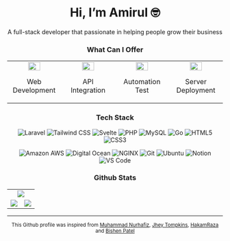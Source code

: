 <h1 align='center'>Hi, I’m Amirul 🤓</h1>

<p align='center'>
	A full-stack developer that passionate in helping people grow their business
</p>

<h3 align='center'><strong>What Can I Offer</strong></h3>

<table align="center">
	<tr>
		<td align="center" width="25%">
			<img src="https://cdn.popsy.co/images/https%3A%2F%2Fwww.notion.so%2Fimage%2Fhttps%253A%252F%252Fs3-us-west-2.amazonaws.com%252Fsecure.notion-static.com%252F71e8a617-8a52-426d-a074-d873980a4490%252Fcoding.png%3Ftable%3Dblock%26id%3D7a43fe3c-b251-4d66-acab-7e5d3c3ea3da%26cache%3Dv2?width=1500&optimizer=image" align="center" width="50%" />
			<p align='center'>
				Web Development
			</p>
		</td>
		<td align="center" width="25%">
			<img src="https://cdn.popsy.co/images/https%3A%2F%2Fwww.notion.so%2Fimage%2Fhttps%253A%252F%252Fs3-us-west-2.amazonaws.com%252Fsecure.notion-static.com%252F9feff946-bb6e-4215-8a51-1ae5fc22a273%252Fapi.png%3Ftable%3Dblock%26id%3D02163001-cbee-49c7-8470-86f901a4a33a%26cache%3Dv2?width=1500&optimizer=image" align="center" width="50%" />
			<p align='center'>
				API Integration
			</p>
		</td>
		<td align="center" width="25%">
			<img src="https://cdn.popsy.co/images/https%3A%2F%2Fwww.notion.so%2Fimage%2Fhttps%253A%252F%252Fs3-us-west-2.amazonaws.com%252Fsecure.notion-static.com%252Ff78e0209-65c1-4772-ab34-c1d8d2d8c45f%252Fchecklist.png%3Ftable%3Dblock%26id%3D943b6a02-d768-4956-b845-249fe68a1f62%26cache%3Dv2?width=1500&optimizer=image" align="center" width="50%" />
			<p align='center'>
				Automation Test
			</p>
		</td>
		<td align="center" width="25%">
			<img src="https://cdn.popsy.co/images/https%3A%2F%2Fwww.notion.so%2Fimage%2Fhttps%253A%252F%252Fs3-us-west-2.amazonaws.com%252Fsecure.notion-static.com%252F0d270ad5-762c-4057-9ea0-5a53a5549013%252Fservers.png%3Ftable%3Dblock%26id%3Dc43a9f4a-6d0d-400e-898b-51b65d0e5974%26cache%3Dv2?width=1500&optimizer=image" align="center" width="50%" />
			<p align='center'>
				Server Deployment
			</p>
		</td>
	</tr>
</table>

<h3 align='center'><strong>Tech Stack</strong></h3>

<!-- Languages & Framework-->

<p align='center'>
	<img alt="Laravel" src="https://img.shields.io/badge/Laravel-%23fd1303.svg?style=for-the-badge&logo=laravel&logoColor=white"/>
<!-- 	<img alt="InertiaJS" src="https://img.shields.io/badge/Inertia_JS-%238d5aea.svg?style=for-the-badge&logo=inertiajs&logoColor=white"/> -->
	<img alt="Tailwind CSS" src="https://img.shields.io/badge/Tailwind_CSS-%2306B6D4.svg?style=for-the-badge&logo=tailwind-css&logoColor=white"/>
	<img alt="Svelte" src="https://img.shields.io/badge/Svelte-%23FF3E00.svg?style=for-the-badge&logo=svelte&logoColor=white"/>
 	<img alt="PHP" src="https://img.shields.io/badge/php-%23777BB4.svg?style=for-the-badge&logo=php&logoColor=white"/>
 <!--	<img alt="JavaScript" src="https://img.shields.io/badge/JavaScript-%23F7DF1E.svg?style=for-the-badge&logo=JavaScript&logoColor=black"/> -->
	<img alt="MySQL" src="https://img.shields.io/badge/MySQL-%23f29111.svg?style=for-the-badge&logo=mysql&logoColor=white" />
	<img alt="Go" src="https://img.shields.io/badge/go-%2300ADD8.svg?style=for-the-badge&logo=go&logoColor=white"/>
 	<img alt="HTML5" src="https://img.shields.io/badge/HTML5-%23E34F26.svg?style=for-the-badge&logo=HTML5&logoColor=white"/>
 	<img alt="CSS3" src="https://img.shields.io/badge/CSS3-%231572B6.svg?style=for-the-badge&logo=CSS3&logoColor=white"/>
</p>

<!-- Cloud Service & Tools-->

<p align='center'>
<!-- 	<img alt="RunCloud" src="https://img.shields.io/badge/runcloud-%23232F3E.svg?style=for-the-badge&logo=runcloud&logoColor=white"/> -->
	<img alt="Amazon AWS" src="https://img.shields.io/badge/aws-%23232F3E.svg?style=for-the-badge&logo=amazon-aws&logoColor=white"/>
	<img alt="Digital Ocean" src="https://img.shields.io/badge/digital_ocean-%230080FF.svg?style=for-the-badge&logo=digitalocean&logoColor=white"/>
	<img alt="NGINX" src="https://img.shields.io/badge/Nginx-%23009639.svg?style=for-the-badge&logo=nginx&logoColor=white" />
	<img alt="Git" src="https://img.shields.io/badge/Git-%23E44C30.svg?style=for-the-badge&logo=git&logoColor=white"/>
	<img alt="Ubuntu" src="https://img.shields.io/badge/Ubuntu-%23E95420.svg?style=for-the-badge&logo=Ubuntu&logoColor=white"/>
	<img alt="Notion" src="https://img.shields.io/badge/notion-%23000000.svg?style=for-the-badge&logo=notion&logoColor=white"/>
	<img alt="VS Code" src="https://img.shields.io/badge/VS_Code-%23007ACC.svg?style=for-the-badge&logo=visual-studio-code&logoColor=white"/>
</p>

<h3 align='center'><strong>Github Stats</strong></h3>

<table align="center">
	<tr>
		<td align="center" width="100%" colspan="2">
			<img src="https://github-readme-streak-stats.herokuapp.com/?user=naimsolong&hide_border=true&layout=compact" align="center" />
		</td>
	</tr>
	<tr>
		<td align="center" width="50%">
			<img src="https://github-readme-stats.vercel.app/api/top-langs/?username=naimsolong&hide_border=true&layout=compact" align="center" />
		</td>  
		<td align="center" width="50%">
			<img src="https://github-readme-stats.vercel.app/api?username=naimsolong&show_icons=true&count_private=true&hide_border=true" align="center" />
		</td>
	</tr>
</table>

---

<p align="center">
	<sub>This Github profile was inspired from <a href="https://github.com/kurkurzz" target="_blank">Muhammad Nurhafiz</a>, <a href="https://github.com/jh3y" target="_blank">Jhey Tompkins</a>, <a href="https://github.com/HakamRaza" target="_blank">HakamRaza</a> and <a href="https://github.com/patelzz007" target="_blank">Bishen Patel</a></sub>
</p>

